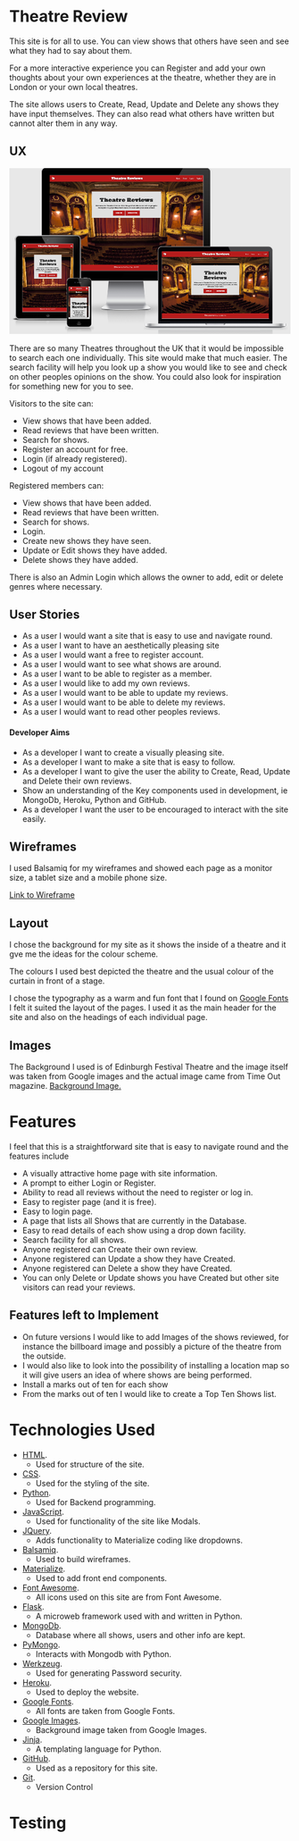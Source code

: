 # Theatre Review

This site is for all to use. You can view shows that others have seen and see what they had to say about them. 

For a more interactive experience you can Register and add your own thoughts about your own experiences at the theatre, whether they are in London or your own local theatres.

The site allows users to Create, Read, Update and Delete any shows they have input themselves. They can also read what others have written but cannot alter them in any way.

## UX

![alt text](static/images/screensizes.PNG)

There are so many Theatres throughout the UK that it would be impossible to search each one individually. This site would make that much easier. The search facility will help you look up a show you would like to see and check on other peoples opinions on the show. You could also look for inspiration for something new for you to see.

Visitors to the site can:

* View shows that have been added.
* Read reviews that have been written.
* Search for shows.
* Register an account for free.
* Login (if already registered).
* Logout of my account

Registered members can:

* View shows that have been added.
* Read reviews that have been written.
* Search for shows.
* Login.
* Create new shows they have seen.
* Update or Edit shows they have added.
* Delete shows they have added.

There is also an Admin Login which allows the owner to add, edit or delete genres where necessary.

## User Stories

* As a user I would want a site that is easy to use and navigate round.
* As a user I want to have an aesthetically pleasing site
* As a user I would want a free to register account.
* As a user I would want to see what shows are around.
* As a user I want to be able to register as a member.
* As a user I would like to add my own reviews.
* As a user I would want to be able to update my reviews.
* As a user I would want to be able to delete my reviews.
* As a user I would want to read other peoples reviews.

#### Developer Aims

* As a developer I want to create a visually pleasing site.
* As a developer I want to make a site that is easy to follow.
* As a developer I want to give the user the ability to Create, Read, Update and Delete their own reviews.
* Show an understanding of the Key components used in development, ie MongoDb, Heroku, Python and GitHub.
* As a developer I want the user to be encouraged to interact with the site easily.


## Wireframes

I used Balsamiq for my wireframes and showed each page as a monitor size, a tablet size and a mobile phone size. 

[Link to Wireframe](https://github.com/Craggy19/theatre_reviews/blob/master/static/images/theatre_wireframes.pdf)

## Layout

I chose the background for my site as it shows the inside of a theatre and it gve me the ideas for the colour scheme. 

The colours I used best depicted the theatre and the usual colour of the curtain in front of a stage.

I chose the typography as a warm and fun font that I found on [Google Fonts](https://fonts.google.com/)
I felt it suited the layout of the pages. I used it as the main header for the site and also on the headings of each individual page.

## Images

The Background I used is of Edinburgh Festival Theatre and the image itself was taken from Google images and the actual image came from Time Out magazine. [Background Image.](https://www.timeout.com/edinburgh/theatre/edinburgh-festivals-2015-theatre-reviews)


 # Features

 I feel that this is a straightforward site that is easy to navigate round and the features include

* A visually attractive home page with site information.
* A prompt to either Login or Register.
* Ability to read all reviews without the need to register or log in.
* Easy to register page (and it is free).
* Easy to login page.
* A page that lists all Shows that are currently in the Database. 
* Easy to read details of each show using a drop down facility.
* Search facility for all shows.
* Anyone registered can Create their own review.
* Anyone registered can Update a show they have Created.
* Anyone registered can Delete a show they have Created.
* You can only Delete or Update shows you have Created but other site visitors can read your reviews.


## Features left to Implement

* On future versions I would like to add Images of the shows reviewed, for instance the billboard image and possibly a picture of the theatre from the outside. 
* I would also like to look into the possibility of installing a location map so it will give users an idea of where shows are being performed. 
* Install a marks out of ten for each show 
* From the marks out of ten I would like to create a Top Ten Shows list.

# Technologies Used

* [HTML](https://html.com/). 
    * Used for structure of the site.
* [CSS](https://www.codecademy.com/learn/learn-css). 
    * Used for the styling of the site.
* [Python](https://www.python.org/about/apps/). 
    * Used for Backend programming.
* [JavaScript](https://www.javascript.com/). 
    * Used for functionality of the site like Modals.
* [JQuery](https://jquery.com/). 
    * Adds functionality to Materialize coding like dropdowns.
* [Balsamiq](https://balsamiq.com/). 
    * Used to build wireframes.
* [Materialize](https://materializecss.com/). 
    * Used to add front end components.
* [Font Awesome](https://fontawesome.com/). 
    * All icons used on this site are from Font Awesome.
* [Flask](https://flask.palletsprojects.com/en/1.1.x/). 
    * A microweb framework used with and written in Python.
* [MongoDb](https://www.mongodb.com/). 
    * Database where all shows, users and other info are kept.
* [PyMongo](https://pypi.org/project/pymongo/). 
    * Interacts with Mongodb with Python.
* [Werkzeug](https://pypi.org/project/Werkzeug/). 
    * Used for generating Password security.
* [Heroku](https://dashboard.heroku.com/apps).
    * Used to deploy the website.
* [Google Fonts](https://fonts.google.com/).
    * All fonts are taken from Google Fonts.
* [Google Images](https://images.google.com/imghp?hl=en&gl=ar&gws_rd=ssl).
    * Background image taken from Google Images.
* [Jinja](https://jinja.palletsprojects.com/en/2.11.x/).
    * A templating language for Python.
* [GitHub](https://github.com/).
    * Used as a repository for this site.
* [Git](https://git-scm.com/).
    * Version Control

    
            
 # Testing










